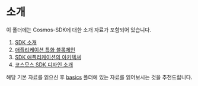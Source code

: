 <!--
order: false
parent:
  order: 1
-->

# 소개

이 폴더에는 Cosmos-SDK에 대한 소개 자료가 포함되어 있습니다.

1. [SDK 소개](./overview.md)
2. [애플리케이션 특화 블록체인](./why-app-specific.md)
3. [SDK 애플리케이션의 아키텍쳐](./sdk-app-architecture.md)
4. [코스모스 SDK 디자인 소개](./sdk-design.md)

해당 기본 자료를 읽으신 후 [basics](../basics/README.md) 폴더에 있는 자료를 읽어보시는 것을 추천드립니다.